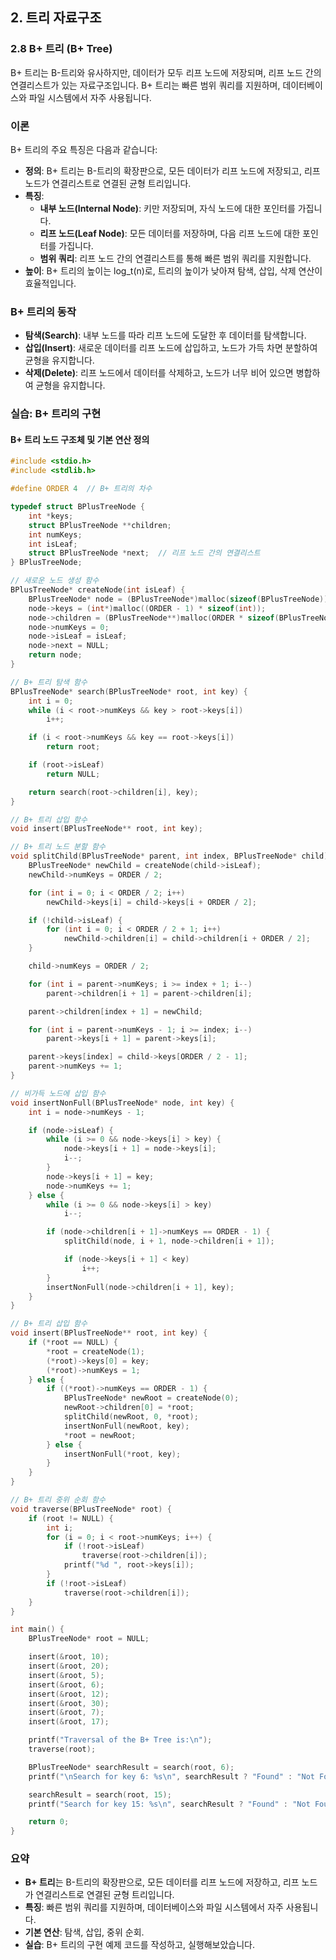 ## 2. 트리 자료구조

### 2.8 B+ 트리 (B+ Tree)

B+ 트리는 B-트리와 유사하지만, 데이터가 모두 리프 노드에 저장되며, 리프 노드 간의 연결리스트가 있는 자료구조입니다. B+ 트리는 빠른 범위 쿼리를 지원하며, 데이터베이스와 파일 시스템에서 자주 사용됩니다.

### 이론

B+ 트리의 주요 특징은 다음과 같습니다:

- **정의**: B+ 트리는 B-트리의 확장판으로, 모든 데이터가 리프 노드에 저장되고, 리프 노드가 연결리스트로 연결된 균형 트리입니다.
- **특징**:
  - **내부 노드(Internal Node)**: 키만 저장되며, 자식 노드에 대한 포인터를 가집니다.
  - **리프 노드(Leaf Node)**: 모든 데이터를 저장하며, 다음 리프 노드에 대한 포인터를 가집니다.
  - **범위 쿼리**: 리프 노드 간의 연결리스트를 통해 빠른 범위 쿼리를 지원합니다.
- **높이**: B+ 트리의 높이는 log_t(n)로, 트리의 높이가 낮아져 탐색, 삽입, 삭제 연산이 효율적입니다.

### B+ 트리의 동작

- **탐색(Search)**: 내부 노드를 따라 리프 노드에 도달한 후 데이터를 탐색합니다.
- **삽입(Insert)**: 새로운 데이터를 리프 노드에 삽입하고, 노드가 가득 차면 분할하여 균형을 유지합니다.
- **삭제(Delete)**: 리프 노드에서 데이터를 삭제하고, 노드가 너무 비어 있으면 병합하여 균형을 유지합니다.

### 실습: B+ 트리의 구현

#### B+ 트리 노드 구조체 및 기본 연산 정의

```c
#include <stdio.h>
#include <stdlib.h>

#define ORDER 4  // B+ 트리의 차수

typedef struct BPlusTreeNode {
    int *keys;
    struct BPlusTreeNode **children;
    int numKeys;
    int isLeaf;
    struct BPlusTreeNode *next;  // 리프 노드 간의 연결리스트
} BPlusTreeNode;

// 새로운 노드 생성 함수
BPlusTreeNode* createNode(int isLeaf) {
    BPlusTreeNode* node = (BPlusTreeNode*)malloc(sizeof(BPlusTreeNode));
    node->keys = (int*)malloc((ORDER - 1) * sizeof(int));
    node->children = (BPlusTreeNode**)malloc(ORDER * sizeof(BPlusTreeNode*));
    node->numKeys = 0;
    node->isLeaf = isLeaf;
    node->next = NULL;
    return node;
}

// B+ 트리 탐색 함수
BPlusTreeNode* search(BPlusTreeNode* root, int key) {
    int i = 0;
    while (i < root->numKeys && key > root->keys[i])
        i++;

    if (i < root->numKeys && key == root->keys[i])
        return root;

    if (root->isLeaf)
        return NULL;

    return search(root->children[i], key);
}

// B+ 트리 삽입 함수
void insert(BPlusTreeNode** root, int key);

// B+ 트리 노드 분할 함수
void splitChild(BPlusTreeNode* parent, int index, BPlusTreeNode* child) {
    BPlusTreeNode* newChild = createNode(child->isLeaf);
    newChild->numKeys = ORDER / 2;

    for (int i = 0; i < ORDER / 2; i++)
        newChild->keys[i] = child->keys[i + ORDER / 2];

    if (!child->isLeaf) {
        for (int i = 0; i < ORDER / 2 + 1; i++)
            newChild->children[i] = child->children[i + ORDER / 2];
    }

    child->numKeys = ORDER / 2;

    for (int i = parent->numKeys; i >= index + 1; i--)
        parent->children[i + 1] = parent->children[i];

    parent->children[index + 1] = newChild;

    for (int i = parent->numKeys - 1; i >= index; i--)
        parent->keys[i + 1] = parent->keys[i];

    parent->keys[index] = child->keys[ORDER / 2 - 1];
    parent->numKeys += 1;
}

// 비가득 노드에 삽입 함수
void insertNonFull(BPlusTreeNode* node, int key) {
    int i = node->numKeys - 1;

    if (node->isLeaf) {
        while (i >= 0 && node->keys[i] > key) {
            node->keys[i + 1] = node->keys[i];
            i--;
        }
        node->keys[i + 1] = key;
        node->numKeys += 1;
    } else {
        while (i >= 0 && node->keys[i] > key)
            i--;

        if (node->children[i + 1]->numKeys == ORDER - 1) {
            splitChild(node, i + 1, node->children[i + 1]);

            if (node->keys[i + 1] < key)
                i++;
        }
        insertNonFull(node->children[i + 1], key);
    }
}

// B+ 트리 삽입 함수
void insert(BPlusTreeNode** root, int key) {
    if (*root == NULL) {
        *root = createNode(1);
        (*root)->keys[0] = key;
        (*root)->numKeys = 1;
    } else {
        if ((*root)->numKeys == ORDER - 1) {
            BPlusTreeNode* newRoot = createNode(0);
            newRoot->children[0] = *root;
            splitChild(newRoot, 0, *root);
            insertNonFull(newRoot, key);
            *root = newRoot;
        } else {
            insertNonFull(*root, key);
        }
    }
}

// B+ 트리 중위 순회 함수
void traverse(BPlusTreeNode* root) {
    if (root != NULL) {
        int i;
        for (i = 0; i < root->numKeys; i++) {
            if (!root->isLeaf)
                traverse(root->children[i]);
            printf("%d ", root->keys[i]);
        }
        if (!root->isLeaf)
            traverse(root->children[i]);
    }
}

int main() {
    BPlusTreeNode* root = NULL;

    insert(&root, 10);
    insert(&root, 20);
    insert(&root, 5);
    insert(&root, 6);
    insert(&root, 12);
    insert(&root, 30);
    insert(&root, 7);
    insert(&root, 17);

    printf("Traversal of the B+ Tree is:\n");
    traverse(root);

    BPlusTreeNode* searchResult = search(root, 6);
    printf("\nSearch for key 6: %s\n", searchResult ? "Found" : "Not Found");

    searchResult = search(root, 15);
    printf("Search for key 15: %s\n", searchResult ? "Found" : "Not Found");

    return 0;
}
```

### 요약

- **B+ 트리**는 B-트리의 확장판으로, 모든 데이터를 리프 노드에 저장하고, 리프 노드가 연결리스트로 연결된 균형 트리입니다.
- **특징**: 빠른 범위 쿼리를 지원하며, 데이터베이스와 파일 시스템에서 자주 사용됩니다.
- **기본 연산**: 탐색, 삽입, 중위 순회.
- **실습**: B+ 트리의 구현 예제 코드를 작성하고, 실행해보았습니다.
